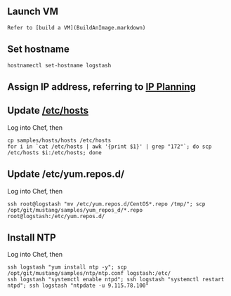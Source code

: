 ## Launch VM

	Refer to [build a VM](BuildAnImage.markdown)

## Set hostname

	hostnamectl set-hostname logstash

## Assign IP address, referring to [IP Planning](IPPlanning.markdown)

## Update [/etc/hosts](samples/hosts/hosts)

Log into Chef, then

	cp samples/hosts/hosts /etc/hosts
	for i in `cat /etc/hosts | awk '{print $1}' | grep "172"`; do scp /etc/hosts $i:/etc/hosts; done 

## Update /etc/yum.repos.d/

Log into Chef, then

	ssh root@logstash "mv /etc/yum.repos.d/CentOS*.repo /tmp/"; scp /opt/git/mustang/samples/yum_repos_d/*.repo root@logstash:/etc/yum.repos.d/

## Install NTP

Log into Chef, then

	ssh logstash "yum install ntp -y"; scp /opt/git/mustang/samples/ntp/ntp.conf logstash:/etc/
	ssh logstash "systemctl enable ntpd"; ssh logstash "systemctl restart ntpd"; ssh logstash "ntpdate -u 9.115.78.100"
